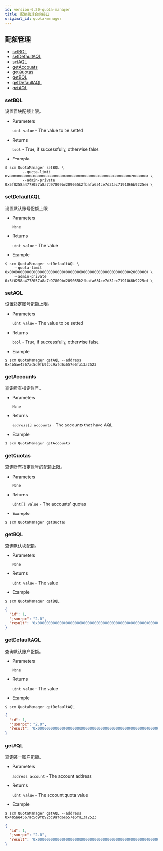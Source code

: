 ```yaml
---
id: version-0.20-quota-manager
title: 配额管理合约接口
original_id: quota-manager
---
```



<h2 class="hover-list">配额管理</h2>

- [setBQL](#setBQL)
- [setDefaultAQL](#setDefaultAQL)
- [setAQL](#setAQL)
- [getAccounts](#getAccounts)
- [getQuotas](#getQuotas)
- [getBQL](#getBQL)
- [getDefaultAQL](#getDefaultAQL)
- [getAQL](#getAQL)

### setBQL

设置区块配额上限。

- Parameters
    
    `uint value` - The value to be setted

- Returns
    
    `bool` - True, if successfully, otherwise false.

- Example

```shell
$ scm QuotaManager setBQL \
        --quota-limit 0x0000000000000000000000000000000000000000000000000000000020000000 \
        --admin-private 0x5f0258a4778057a8a7d97809bd209055b2fbafa654ce7d31ec7191066b9225e6 \
```

### setDefaultAQL

设置默认账号配额上限

- Parameters
    
    `None`

- Returns
    
    `uint value` - The value

- Example

```shell
$ scm QuotaManager setDefaultAQL \
    --quota-limit 0x0000000000000000000000000000000000000000000000000000000020000000 \
    --admin-private 0x5f0258a4778057a8a7d97809bd209055b2fbafa654ce7d31ec7191066b9225e6 \
```

### setAQL

设置指定账号配额上限。

- Parameters
    
    `uint value` - The value to be setted

- Returns
    
    `bool` - True, if successfully, otherwise false.

- Example

```shell
$ scm QuotaManager getAQL --address 0x4b5ae4567ad5d9fb92bc9afd6a657e6fa13a2523
```

### getAccounts

查询所有指定账号。

- Parameters
    
    `None`

- Returns
    
    `address[] accounts` - The accounts that have AQL

- Example

```shell
$ scm QuotaManager getAccounts
```

### getQuotas

查询所有指定账号的配额上限。

- Parameters
    
    `None`

- Returns
    
    `uint[] value` - The accounts' quotas

- Example

```shell
$ scm QuotaManager getQuotas
```

### getBQL

查询默认块配额。

- Parameters
    
    `None`

- Returns
    
    `uint value` - The value

- Example

```shell
$ scm QuotaManager getBQL
```

```json
{
  "id": 1,
  "jsonrpc": "2.0",
  "result": "0x0000000000000000000000000000000000000000000000000000000040000000"
}
```

### getDefaultAQL

查询默认账户配额。

- Parameters
    
    `None`

- Returns
    
    `uint value` - The value

- Example

```shell
$ scm QuotaManager getDefaultAQL
```

```json
{
  "id": 1,
  "jsonrpc": "2.0",
  "result": "0x0000000000000000000000000000000000000000000000000000000010000000"
}
```

### getAQL

查询某一账户配额。

- Parameters
    
    `address account` - The account address

- Returns
    
    `uint value` - The account quota value

- Example

```shell
$ scm QuotaManager getAQL --address 0x4b5ae4567ad5d9fb92bc9afd6a657e6fa13a2523
```

```json
{
  "id": 1,
  "jsonrpc": "2.0",
  "result": "0x0000000000000000000000000000000000000000000000000000000040000000"
}
```